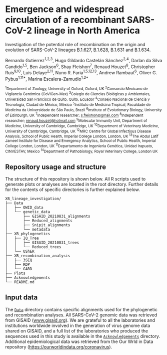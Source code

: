 # Emergence and widespread circulation of a recombinant SARS-CoV-2 lineage in North America

Investigation of the potential role of recombination on the origin and evolution of SARS-CoV-2 lineages B.1.627, B.1.628, B.1.631 and B.1.634.




Bernardo Gutierrez<sup>1,2,3</sup>, Hugo Gildardo Castelán Sánchez<sup>2,4</sup>, Darlan da Silva Candido<sup>1,5</sup>, Ben Jackson<sup>6</sup>, Shay Fleishon<sup>7</sup>, Renaud Houzet<sup>8</sup>, Christopher Ruis<sup>9,10</sup>, Luis Delaye<sup>2,11</sup>, Nuno R. Faria<sup>1,5,12,13</sup>, Andrew Rambaut<sup>6</sup>, Oliver G. Pybus<sup>1,11*</sup>, Marina Escalera-Zamudio<sup>1,2*</sup>


<sup><sup>1</sup>Department of Zoology, University of Oxford, Oxford, UK
<sup>2</sup>Consorcio Mexicano de Vigilancia Genómica (CoViGen-Mex)
<sup>3</sup>Colegio de Ciencias Biológicas y Ambientales, Universidad San Francisco de Quito, Quito, Ecuador
<sup>4</sup>Consejo Nacional de Ciencia y Tecnología, Ciudad de México, México
<sup>5</sup>Instituto de Medicina Tropical, Faculdade de Medicina da Universidade de São Paulo, Brazil
<sup>6</sup>Institute of Evolutionary Biology, University of Edinburgh, UK
<sup>7</sup>Independent researcher; s.fleishon@gmail.com
<sup>8</sup>Independent researcher; renaud.houzet@hotmail.com
<sup>9</sup>Molecular Immunity Unit, Department of Medicine, University of Cambridge, Cambridge, UK
<sup>10</sup>Department of Veterinary Medicine, University of Cambridge, Cambridge, UK
<sup>12</sup>MRC Centre for Global Infectious Disease Analysis, School of Public Health, Imperial College London, London, UK
<sup>13</sup>The Abdul Latif Jameel Institute for Disease and Emergency Analytics, School of Public Health, Imperial College London, London, UK
<sup>11</sup>Departamento de Ingeniería Genética, Unidad Irapuato, CINVESTAV, Mexico
<sup>14</sup>Department of Pathobiology, Royal Veterinary College, London UK</sup>


## Repository usage and structure

The structure of this repository is shown below. All R scripts used to generate plots or analyses are located in the root directory. Further details for the contents of specific directories is further explained below.

```
XB_lineage_investigation/
├── Data
│   ├── OWID_data
│   └── genetic_data
│       ├── GISAID_20210831_alignments
│       ├── Reduced_alignments
│       ├── Snipit_alignments
│       └── metadata
├── XB_phylogenetics
│   ├── IQ_Tree
│   │   ├── GISAID_20210831_trees
│   │   └── Reduced_trees
│   └── UShER
├── XB_recombination_analysis
│   ├── 3SEQ
│   ├── RDP
│   └── GARD
├── Plots
├── Acknowledgements
└── README.md
```

## Input data

The [`Data`](Data/) directory contains specific alignments used for the phylogenetic and recombination analyses. All SARS-CoV-2 genomic data was retrieved from GISAID (www.gisaid.org). We are grateful to all the laboratories and institutions worldwide involved in the generation of virus genome data shared on GISAID, and a full list of the laboratories who produced the sequences used in this study is available in the [`Acknowledgements`](Acknowledgements/) directory. Additional epidemiological data was retrieved from the Our Wrld in Data repository (https://ourworldindata.org/coronavirus).
